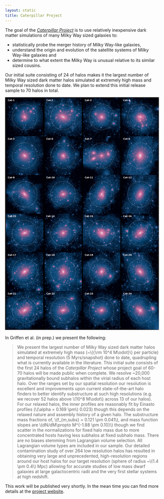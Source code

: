 ```yaml
---
layout: static
title: Caterpillar Project
---
```




The goal of the [*Caterpillar Project*](http://www.caterpillarproject.org/) is to use relatively inexpensive dark matter simulations of many Milky Way sized galaxies to:

* statistically probe the merger history of Milky Way-like galaxies, 
* understand the origin and evolution of the satellite systems of Milky Way-like galaxies and 
* determine to what extent the Milky Way is unusual relative to its similar sized cousins.

Our initial suite consisting of 24 of halos makes it the largest number of Milky Way sized dark matter halos simulated at extremely high mass and temporal resolution done to date. We plan to extend this initial release sample to 70 halos in total.

![Sample of the Caterpillar halos][caterpillar]

In Griffen et al. (in prep.) we present the following:

> We present the largest number of Milky Way sized dark matter halos simulated at extremely high mass (~\\({\rm 10^4 M\odot}\\) per particle) and temporal resolution (5 Myrs/snapshot) done to date, quadrupling what is currently available in the literature. This initial suite consists of the first 24 halos of the *Caterpillar Project* whose project goal of 60-70 halos will be made public when complete. We resolve ~20,000 gravitationally bound subhalos within the virial radius of each host halo. Over the ranges set by our spatial resolution our resolution is excellent and improvements upon current state-of-the-art halo finders to better identify substructure at such high resolutions (e.g. we recover 52 halos above \\(10^8 M\odot\\) across 13 of our halos). For our relaxed halos, the inner profiles are reasonably fit by Einasto profiles (\\(\alpha = 0.169 \pm\\) 0.023) though this depends on the relaxed nature and assembly history of a given halo. The substructure mass fractions of, \\(f_{m,subs} = 0.121 \pm 0.041\\), and mass function slopes are \\(dN/dM\propto M^{-1.88 \pm 0.10}\\) though we find scatter in the normalizations for fixed halo mass due to more concentrated hosts having less subhalos at fixed subhalo mass. There are no biases stemming from Lagrangian volume selection. All Lagrangian volume types are included in our sample. Our detailed contamination study of over 264 low resolution halos has resulted in obtaining very large and unprecedented, high-resolution regions around our host halos for our target resolution (sphere of radius ~\\(1.4 \pm 0.4\\) Mpc) allowing for accurate studies of low mass dwarf galaxies at large galactocentric radii and the very first stellar systems at high redshift.

This work will be published very shortly. In the mean time you can find more details at the [project website](http://www.caterpillarproject.org/).

[caterpillar]: /assets/caterpillar/caterpillarhalos_brendangriffen.png "Sample of the Caterpillar halos"

[gh]: https://github.com/bgriffen